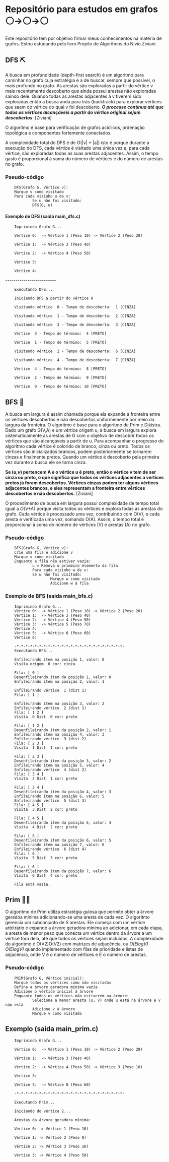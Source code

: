 # Repositório para estudos em grafos ⚪->⚪->⚪

Este repositório tem por objetivo firmar meus conhecimentos na matéria de grafos. Estou estudando pelo livro Projeto de Algoritmos do Nívio Ziviani.

## DFS ⛏️

A busca em profundidade (depth-first search) é um algoritmo para caminhar no grafo cuja estratégia é a de buscar, sempre que possível, o mais profundo no grafo. As arestas são exploradas a partir do vértice v mais recentemente descoberto que ainda possui arestas não exploradas saindo dele. Quando todas as arestas adjacentes à v tiverem sido exploradas então a busca anda para trás (backtrack) para explorar vértices que saem do vértice do qual v foi descoberto. ***O processo continua até que todos os vértices alcançáveis a partir do vértice original sejam descobertos***. [Ziviani]

O algoritmo é base para verificação de grafos acíclicos, ordenação topológica e componentes fortemente conectados.

A complexidade total do DFS é de O(|v| + |a|) isto é porque durante a execução do DFS, cada vértice é visitado uma única vez e, para cada vértice, são exploradas todas as suas arestas adjacentes. Assim, o tempo gasto é proporcional à soma do número de vértices e do número de arestas no grafo.

### Pseudo-código

        DFS(Grafo G, Vértice v):
        Marque v como visitado
        Para cada vizinho u de v:
                Se u não foi visitado:
                DFS(G, u)


#### Exemplo de DFS (saida main_dfs.c) 

        Imprimindo Grafo G...

        Vértice 0:  -> Vértice 1 (Peso 10) -> Vértice 2 (Peso 20)

        Vértice 1:  -> Vértice 3 (Peso 40)

        Vértice 2:  -> Vértice 4 (Peso 50)

        Vértice 3: 

        Vértice 4: 

-*-*-*-*-*-*-*-*-*-*-*-*-*-*-*-*-*-*-*-*-*-*-*-*-

        Executando DFS...   

        Iniciando DFS a partir do vértice 0
        
        Visitando vértice  0 - Tempo de descoberta:  1 [CINZA]

        Visitando vértice  1 - Tempo de descoberta:  2 [CINZA]
        
        Visitando vértice  3 - Tempo de descoberta:  3 [CINZA]
        
        Vértice  3 - Tempo de término:  4 [PRETO]
        
        Vértice  1 - Tempo de término:  5 [PRETO]

        Visitando vértice  2 - Tempo de descoberta:  6 [CINZA]

        Visitando vértice  4 - Tempo de descoberta:  7 [CINZA]
        
        Vértice  4 - Tempo de término:  8 [PRETO]

        Vértice  2 - Tempo de término:  9 [PRETO]

        Vértice  0 - Tempo de término: 10 [PRETO]

## BFS 📏

A busca em largura é assim chamada porque ela expande a fronteira entre os vértices descobertos e não descobertos uniformemente por meio da largura da fronteira. O algoritmo é base para o algoritmo de Prim e Djkistra. Dado um grafo G(V,A) e um vértice origem u, a busca em largura explora sistematicamente as arestas de G com o objetivo de descobrir todos os vértices que são alcançáveis a partir de u. Para acompanhar o progresso do algoritmo cada vértice é colorido de branco, cinza ou preto. Todos os vértices são inicializados brancos, podem posteriormente se tornarem cinzas e finalmente pretos. Quando um vértice é descoberto pela primeira vez durante a busca ele se torna cinza.

**Se (*u*,*v*) pertencem A e o vértice u é preto, então o vértice v tem de ser cinza ou preto, o que significa que todos os vértices adjacentes a vertices pretos já foram descobertos. Vértices cinzas podem ter alguns vértices adjacentes brancos, e eles representam a fronteira entre vértices descobertos e não descobertos.** [Ziviani]

O procedimento de busca em largura possui complexidade de tempo total igual a *O(V+A)* porque visita todos os vértices e explora todas as arestas do grafo. Cada vértice é processado uma vez, contribuindo com O(V), e cada aresta é verificada uma vez, somando O(A). Assim, o tempo total é proporcional à soma do número de vértices (V) e arestas (A) no grafo.

### Pseudo-código

        BFS(Grafo G, Vértice v):
        Crie uma fila e adicione v
        Marque v como visitado
        Enquanto a fila não estiver vazia:
                u = Remova o primeiro elemento da fila
                Para cada vizinho w de u:
                Se w não foi visitado:
                        Marque w como visitado
                        Adicione w à fila

### Exemplo de BFS (saida main_bfs.c)

        Imprimindo Grafo G...
        Vértice 0:  -> Vértice 1 (Peso 10) -> Vértice 2 (Peso 20)
        Vértice 1:  -> Vértice 3 (Peso 40)
        Vértice 2:  -> Vértice 4 (Peso 50)
        Vértice 3:  -> Vértice 5 (Peso 70)
        Vértice 4: 
        Vértice 5:  -> Vértice 6 (Peso 60)
        Vértice 6: 

        -*-*-*-*-*-*-*-*-*-*-*-*-*-*-*-*-*-*-*-*-*-*-*-*-
        Executando BFS...
        
        Enfileirando item na posição 1, valor: 0
        Visita origem  0 cor: cinza

        Fila: [ 0 ]
        Desenfileirando item da posição 1, valor: 0
        Enfileirando item na posição 2, valor: 1
        
        Enfileirando vértice  1 (dist 1)
        Fila: [ 1 ]
        
        Enfileirando item na posição 3, valor: 2
        Enfileirando vértice  2 (dist 1)
        Fila: [ 1 2 ]
        Visita  0 Dist  0 cor: preto

        Fila: [ 1 2 ]
        Desenfileirando item da posição 2, valor: 1
        Enfileirando item na posição 4, valor: 3
        Enfileirando vértice  3 (dist 2)
        Fila: [ 2 3 ]
        Visita  1 Dist  1 cor: preto

        Fila: [ 2 3 ]
        Desenfileirando item da posição 3, valor: 2
        Enfileirando item na posição 5, valor: 4
        Enfileirando vértice  4 (dist 2)
        Fila: [ 3 4 ]
        Visita  2 Dist  1 cor: preto

        Fila: [ 3 4 ]
        Desenfileirando item da posição 4, valor: 3
        Enfileirando item na posição 6, valor: 5
        Enfileirando vértice  5 (dist 3)
        Fila: [ 4 5 ]
        Visita  3 Dist  2 cor: preto

        Fila: [ 4 5 ]
        Desenfileirando item da posição 5, valor: 4
        Visita  4 Dist  2 cor: preto

        Fila: [ 5 ]
        Desenfileirando item da posição 6, valor: 5
        Enfileirando item na posição 7, valor: 6
        Enfileirando vértice  6 (dist 4)
        Fila: [ 6 ]
        Visita  5 Dist  3 cor: preto

        Fila: [ 6 ]
        Desenfileirando item da posição 7, valor: 6
        Visita  6 Dist  4 cor: preto

        Fila está vazia.

## Prim 🌳🤏

O algoritmo de Prim utiliza estratégia gulosa que permite obter a árvore geradoa mínima adicionando-se uma aresta de cada vez. O algoritmo gerencia um subconjunto de *S* arestas. Ele começa com um vértice arbitrário e expande a árvore geradora mínima ao adicionar, em cada etapa, a aresta de menor peso que conecta um vértice dentro da árvore a um vértice fora dela, até que todos os vértices sejam incluídos. A complexidade do algoritmo é O(V2)O(V2) com matrizes de adjacência, ou *O(Elog⁡V)* *O(ElogV)* quando implementado com filas de prioridade e listas de adjacência, onde V é o número de vértices e E o número de arestas.


### Pseudo-código 

        PRIM(Grafo G, Vértice inicial):
        Marque todos os vértices como não visitados
        Defina a árvore geradora mínima vazia
        Adicione o vértice inicial à árvore
        Enquanto todos os vértices não estiverem na árvore:
                Selecione a menor aresta (u, v) onde u está na árvore e v não está
                Adicione v à árvore
                Marque v como visitado

## Exemplo (saída main_prim.c)

        Imprimindo Grafo G...

        Vértice 0:  -> Vértice 1 (Peso 10) -> Vértice 2 (Peso 20)
        
        Vértice 1:  -> Vértice 3 (Peso 40)
        
        Vértice 2:  -> Vértice 4 (Peso 50) -> Vértice 3 (Peso 10)
        
        Vértice 3: 
        
        Vértice 4:  -> Vértice 0 (Peso 60)

        -*-*-*-*-*-*-*-*-*-*-*-*-*-*-*-*-*-*-*-*-*-*-*-*-
        
        Executando Prim...
        
        Iniciando do vértice 2...
        
        Arestas da árvore geradora mínima:
        
        Vértice 0: -> Vértice 1 (Peso 10)
        
        Vértice 1: -> Vértice 2 (Peso 0)
        
        Vértice 2: -> Vértice 3 (Peso 10)
        
        Vértice 3: -> Vértice 4 (Peso 50)



